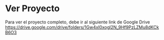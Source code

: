 # Ver Proyecto
Para ver el proyecto completo, debe ir al siguiente link de Google Drive https://drive.google.com/drive/folders/1Gw4xI0xogl2N_9Hf9PzLZMu8dKCkB6O3
